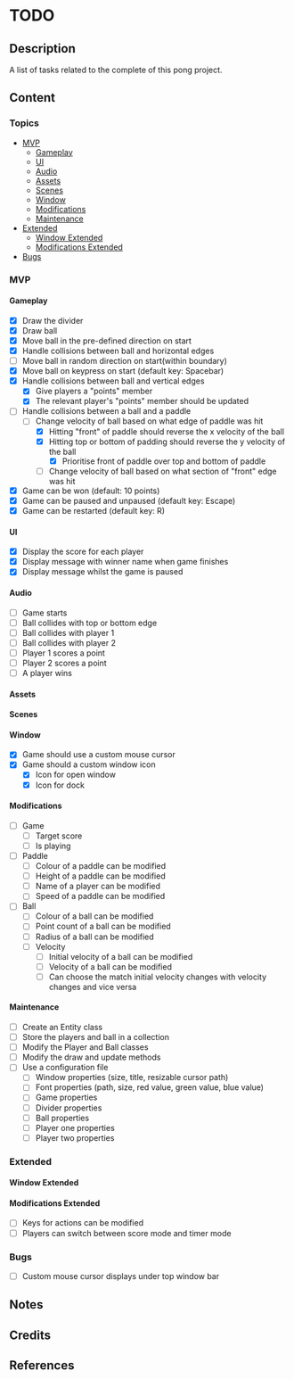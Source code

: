 # TODO

## Description

A list of tasks related to the complete of this pong project.

## Content

### Topics

- [MVP](#mvp)
    - [Gameplay](#gameplay)
    - [UI](#ui)
    - [Audio](#audio)
    - [Assets](#assets)
    - [Scenes](#scenes)
    - [Window](#window)
    - [Modifications](#modifications)
    - [Maintenance](#maintenance)
- [Extended](#extended)
    - [Window Extended](#window-extended)
    - [Modifications Extended](#modifications-extended)
- [Bugs](#bugs)

### MVP

#### Gameplay

- [x] Draw the divider
- [x] Draw ball
- [x] Move ball in the pre-defined direction on start
- [x] Handle collisions between ball and horizontal edges
- [ ] Move ball in random direction on start(within boundary)
- [x] Move ball on keypress on start (default key: Spacebar)
- [x] Handle collisions between ball and vertical edges
    - [x] Give players a "points" member
    - [x] The relevant player's "points" member should be updated
- [ ] Handle collisions between a ball and a paddle
    - [ ] Change velocity of ball based on what edge of paddle was hit
        - [x] Hitting "front" of paddle should reverse the x velocity
        of the ball
        - [x] Hitting top or bottom of padding should reverse the y
        velocity of the ball
            - [x] Prioritise front of paddle over top and bottom of paddle
        - [ ] Change velocity of ball based on what section of "front" edge
        was hit
- [x] Game can be won (default: 10 points)
- [x] Game can be paused and unpaused (default key: Escape)
- [x] Game can be restarted (default key: R)

#### UI

- [x] Display the score for each player
- [x] Display message with winner name when game finishes
- [x] Display message whilst the game is paused

#### Audio

- [ ] Game starts
- [ ] Ball collides with top or bottom edge
- [ ] Ball collides with player 1
- [ ] Ball collides with player 2
- [ ] Player 1 scores a point
- [ ] Player 2 scores a point
- [ ] A player wins

#### Assets

#### Scenes

#### Window

- [x] Game should use a custom mouse cursor
- [x] Game should a custom window icon
    - [x] Icon for open window
    - [x] Icon for dock

#### Modifications

- [ ] Game
    - [ ] Target score
    - [ ] Is playing
- [ ] Paddle
    - [ ] Colour of a paddle can be modified
    - [ ] Height of a paddle can be modified
    - [ ] Name of a player can be modified
    - [ ] Speed of a paddle can be modified
- [ ] Ball
    - [ ] Colour of a ball can be modified
    - [ ] Point count of a ball can be modified
    - [ ] Radius of a ball can be modified
    - [ ] Velocity
        - [ ] Initial velocity of a ball can be modified
        - [ ] Velocity of a ball can be modified
        - [ ] Can choose the match initial velocity changes with velocity
        changes and vice versa

#### Maintenance

- [ ] Create an Entity class
- [ ] Store the players and ball in a collection
- [ ] Modify the Player and Ball classes
- [ ] Modify the draw and update methods
- [ ] Use a configuration file
    - [ ] Window properties (size, title, resizable cursor path)
    - [ ] Font properties (path, size, red value, green value, blue value)
    - [ ] Game properties
    - [ ] Divider properties
    - [ ] Ball properties
    - [ ] Player one properties
    - [ ] Player two properties

### Extended

#### Window Extended

#### Modifications Extended

- [ ] Keys for actions can be modified
- [ ] Players can switch between score mode and timer mode

### Bugs

- [ ] Custom mouse cursor displays under top window bar

## Notes

## Credits

## References
